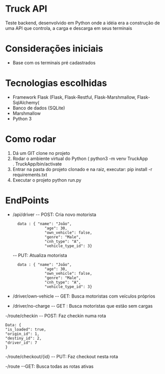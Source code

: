 # Truck API

Teste backend, desenvolvido em Python onde a idéia era a construção de uma API que controla, a carga e descarga em seus terminais

# Considerações iniciais

- Base com os terminais pré cadastrados

# Tecnologias escolhidas
- Framework Flask (Flask, Flask-Restful, Flask-Marshmallow, Flask-SqlAlchemy( 
- Banco de dados (SQLite) 
- Marshmallow 
- Python 3 

# Como rodar

1. Dá um GIT clone no projeto
2. Rodar o ambiente virtual do Python ( 
		 python3 -m venv TruckApp    
		. TruckApp/bin/activate
3. Entrar na pasta do projeto clonado e na raiz, executar: 
		pip install -r requirements.txt  
4. Executar o projeto 
		python run.py

# EndPoints
- /api/driver
-- POST: Cria novo motorista


		data : { "name": "João",
					"age": 30,
					"own_vehicle": false,
					"genre": "Male",
					"cnh_type": "A",
					"vehicle_type_id": 3}
					
	-- PUT: Atualiza motorista


		data : { "name": "João",
					"age": 30,
					"own_vehicle": false,
					"genre": "Male",
					"cnh_type": "A",
					"vehicle_type_id": 3}
					
- /driver/own-vehicle
	-- GET: Busca motoristas com veículos próprios 

- /driver/no-charge
	-- GET : Busca motoristas que estão sem cargas 

-/route/checkin
  -- POST: Faz checkin numa rota

	Data: {
	"is_loaded": true,
	"origin_id": 1,
	"destiny_id": 2,
	"driver_id": 7
	}

-/route/checkout/{id}
-- PUT: Faz checkout nesta rota


-/route
  --GET: Busca todas as rotas ativas
	
